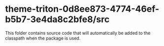 # theme-triton-0d8ee873-4774-46ef-b5b7-3e4da8c2bfe8/src

This folder contains source code that will automatically be added to the classpath when
the package is used.
